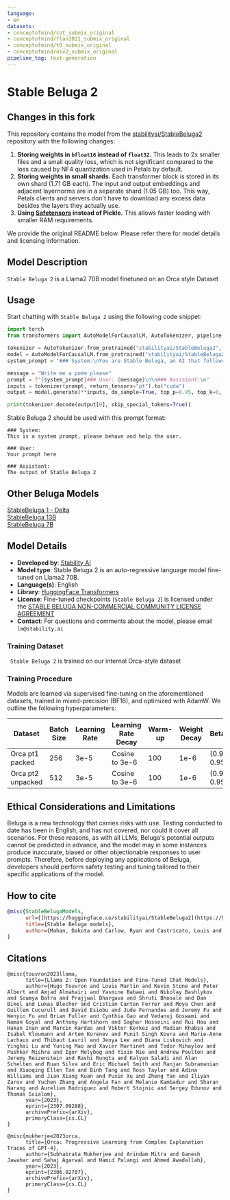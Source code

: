 ```yaml
---
language:
- en
datasets:
- conceptofmind/cot_submix_original
- conceptofmind/flan2021_submix_original
- conceptofmind/t0_submix_original
- conceptofmind/niv2_submix_original
pipeline_tag: text-generation
---
```

# Stable Beluga 2

## Changes in this fork

This repository contains the model from the [stabilityai/StableBeluga2](https://huggingface.co/stabilityai/StableBeluga2) repository with the following changes:

1. **Storing weights in `bfloat16` instead of `float32`.**
    This leads to 2x smaller files and a small quality loss, which is not significant compared to the loss caused by NF4 quantization used in Petals by default.
1. **Storing weights in small shards.**
    Each transformer block is stored in its own shard (1.71 GB each). The input and output embeddings and adjacent layernorms are in a separate shard (1.05 GB) too.
    This way, Petals clients and servers don't have to download any excess data besides the layers they actually use.
1. **Using [Safetensors](https://github.com/huggingface/safetensors) instead of Pickle.**
    This allows faster loading with smaller RAM requirements.

We provide the original README below. Please refer there for model details and licensing information.

## Model Description

`Stable Beluga 2` is a Llama2 70B model finetuned on an Orca style Dataset

## Usage

Start chatting with `Stable Beluga 2` using the following code snippet:

```python
import torch
from transformers import AutoModelForCausalLM, AutoTokenizer, pipeline

tokenizer = AutoTokenizer.from_pretrained("stabilityai/StableBeluga2", use_fast=False)
model = AutoModelForCausalLM.from_pretrained("stabilityai/StableBeluga2", torch_dtype=torch.float16, low_cpu_mem_usage=True, device_map="auto")
system_prompt = "### System:\nYou are Stable Beluga, an AI that follows instructions extremely well. Help as much as you can. Remember, be safe, and don't do anything illegal.\n\n"

message = "Write me a poem please"
prompt = f"{system_prompt}### User: {message}\n\n### Assistant:\n"
inputs = tokenizer(prompt, return_tensors="pt").to("cuda")
output = model.generate(**inputs, do_sample=True, top_p=0.95, top_k=0, max_new_tokens=256)

print(tokenizer.decode(output[0], skip_special_tokens=True))
```

Stable Beluga 2 should be used with this prompt format:
```
### System:
This is a system prompt, please behave and help the user.

### User:
Your prompt here

### Assistant:
The output of Stable Beluga 2
```

## Other Beluga Models

[StableBeluga 1 - Delta](https://huggingface.co/stabilityai/StableBeluga1-Delta)  
[StableBeluga 13B](https://huggingface.co/stabilityai/StableBeluga-13B)  
[StableBeluga 7B](https://huggingface.co/stabilityai/StableBeluga-7B)  

## Model Details

* **Developed by**: [Stability AI](https://stability.ai/)
* **Model type**: Stable Beluga 2 is an auto-regressive language model fine-tuned on Llama2 70B.
* **Language(s)**: English
* **Library**: [HuggingFace Transformers](https://github.com/huggingface/transformers)
* **License**: Fine-tuned checkpoints (`Stable Beluga 2`) is licensed under the [STABLE BELUGA NON-COMMERCIAL COMMUNITY LICENSE AGREEMENT](https://huggingface.co/stabilityai/StableBeluga2/blob/main/LICENSE.txt)
* **Contact**: For questions and comments about the model, please email `lm@stability.ai`

### Training Dataset

` Stable Beluga 2` is trained on our internal Orca-style dataset

### Training Procedure

Models are learned via supervised fine-tuning on the aforementioned datasets, trained in mixed-precision (BF16), and optimized with AdamW. We outline the following hyperparameters:

| Dataset           | Batch Size | Learning Rate |Learning Rate Decay| Warm-up | Weight Decay | Betas       |
|-------------------|------------|---------------|-------------------|---------|--------------|-------------|
| Orca pt1 packed   | 256        | 3e-5          | Cosine to 3e-6    | 100     | 1e-6         | (0.9, 0.95) |
| Orca pt2 unpacked | 512        | 3e-5          | Cosine to 3e-6    | 100     | 1e-6         | (0.9, 0.95) |

## Ethical Considerations and Limitations

Beluga is a new technology that carries risks with use. Testing conducted to date has been in English, and has not covered, nor could it cover all scenarios. For these reasons, as with all LLMs, Beluga's potential outputs cannot be predicted in advance, and the model may in some instances produce inaccurate, biased or other objectionable responses to user prompts. Therefore, before deploying any applications of Beluga, developers should perform safety testing and tuning tailored to their specific applications of the model.

## How to cite

```bibtex
@misc{StableBelugaModels, 
      url={[https://huggingface.co/stabilityai/StableBeluga2](https://huggingface.co/stabilityai/StableBeluga2)}, 
      title={Stable Beluga models}, 
      author={Mahan, Dakota and Carlow, Ryan and Castricato, Louis and Cooper, Nathan and Laforte, Christian}
}
```

## Citations

```bibtext
@misc{touvron2023llama,
      title={Llama 2: Open Foundation and Fine-Tuned Chat Models}, 
      author={Hugo Touvron and Louis Martin and Kevin Stone and Peter Albert and Amjad Almahairi and Yasmine Babaei and Nikolay Bashlykov and Soumya Batra and Prajjwal Bhargava and Shruti Bhosale and Dan Bikel and Lukas Blecher and Cristian Canton Ferrer and Moya Chen and Guillem Cucurull and David Esiobu and Jude Fernandes and Jeremy Fu and Wenyin Fu and Brian Fuller and Cynthia Gao and Vedanuj Goswami and Naman Goyal and Anthony Hartshorn and Saghar Hosseini and Rui Hou and Hakan Inan and Marcin Kardas and Viktor Kerkez and Madian Khabsa and Isabel Kloumann and Artem Korenev and Punit Singh Koura and Marie-Anne Lachaux and Thibaut Lavril and Jenya Lee and Diana Liskovich and Yinghai Lu and Yuning Mao and Xavier Martinet and Todor Mihaylov and Pushkar Mishra and Igor Molybog and Yixin Nie and Andrew Poulton and Jeremy Reizenstein and Rashi Rungta and Kalyan Saladi and Alan Schelten and Ruan Silva and Eric Michael Smith and Ranjan Subramanian and Xiaoqing Ellen Tan and Binh Tang and Ross Taylor and Adina Williams and Jian Xiang Kuan and Puxin Xu and Zheng Yan and Iliyan Zarov and Yuchen Zhang and Angela Fan and Melanie Kambadur and Sharan Narang and Aurelien Rodriguez and Robert Stojnic and Sergey Edunov and Thomas Scialom},
      year={2023},
      eprint={2307.09288},
      archivePrefix={arXiv},
      primaryClass={cs.CL}
}
```

```bibtext
@misc{mukherjee2023orca,
      title={Orca: Progressive Learning from Complex Explanation Traces of GPT-4}, 
      author={Subhabrata Mukherjee and Arindam Mitra and Ganesh Jawahar and Sahaj Agarwal and Hamid Palangi and Ahmed Awadallah},
      year={2023},
      eprint={2306.02707},
      archivePrefix={arXiv},
      primaryClass={cs.CL}
}
```